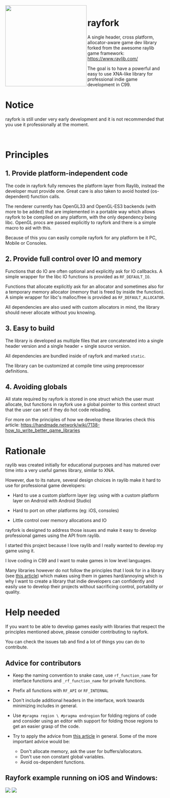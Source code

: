<img align="left" src="https://github.com/SasLuca/rayfork/blob/master/logo.jpg" width=256>

# rayfork
A single header, cross platform, allocator-aware game dev library forked from the awesome raylib game framework: https://www.raylib.com/

The goal is to have a powerful and easy to use XNA-like library for professional indie game development in C99.

# Notice
rayfork is still under very early development and it is not recommended that you use it professionally at the moment.

<br>

# Principles

## 1. Provide platform-independent code

The code in rayfork fully removes the platform layer from Raylib, instead the developer must provide one. Great care is also taken to avoid hosted (os-dependent) function calls.

The renderer currently has OpenGL33 and OpenGL-ES3 backends (with more to be added) that are implemented in a portable way which allows rayfork to be compiled on any platform, with the only dependency being libc. OpenGL procs are passed explicitly to rayfork and there is a simple macro to aid with this.

Because of this you can easily compile rayfork for any platform be it PC, Mobile or Consoles.

## 2. Provide full control over IO and memory

Functions that do IO are often optional and explicitly ask for IO callbacks. A simple wrapper for the libc IO functions is provided as `RF_DEFAULT_IO`.

Functions that allocate explicitly ask for an allocator and sometimes also for a temporary memory allocator (memory that is freed by inside the function). A simple wrapper for libc's malloc/free is provided as `RF_DEFAULT_ALLOCATOR`.

All dependencies are also used with custom allocators in mind, the library should never allocate without you knowing.

## 3. Easy to build

The library is developed as multiple files that are concatenated into a single header version and a single header + single source version.

All dependencies are bundled inside of rayfork and marked `static`.

The library can be customized at compile time using preprocessor definitions.

## 4. Avoiding globals

All state required by rayfork is stored in one struct which the user must allocate, but functions in rayfork use a global pointer to this context struct that the user can set if they do hot code reloading.

For more on the principles of how we develop these libraries check this article: https://handmade.network/wiki/7138-how_to_write_better_game_libraries 

# Rationale

raylib was created initially for educational purposes and has matured over time into a very useful games library, similar to XNA. 

However, due to its nature, several design choices in raylib make it hard to use for professional game developers: 

- Hard to use a custom platform layer (eg: using with a custom platform layer on Android with Android Studio)

- Hard to port on other platforms (eg: iOS, consoles)

- Little control over memory allocations and IO

rayfork is designed to address those issues and make it easy to develop professional games using the API from raylib.

I started this project because I love raylib and I really wanted to develop my game using it. 

I love coding in C99 and I want to make games in low level languages.

Many libraries however do not follow the principles that I look for in a library (see [this article](https://handmade.network/wiki/7138-how_to_write_better_game_libraries)) which makes using them in games hard/annoying which is why I want to create a library that indie developers can confidently and easily use to develop their projects without sacrificing control, portability or quality.

# Help needed

If you want to be able to develop games easily with libraries that respect the principles mentioned above, please consider contributing to rayfork.

You can check the issues tab and find a lot of things you can do to contribute.

## Advice for contributors
- Keep the naming convention to snake case, use `rf_function_name` for interface functions and `_rf_function_name` for private functions.

- Prefix all functions with `RF_API` or `RF_INTERNAL`

- Don't include additional headers in the interface, work towards minimizing includes in general.

- Use `#pragma region \ #pragma endregion` for folding regions of code and consider using an editor with support for folding those regions to get an easier grasp of the code.

- Try to apply the advice from [this article](https://handmade.network/wiki/7138-how_to_write_better_game_libraries) in general. 
Some of the more important advice would be:
  - Don't allocate memory, ask the user for buffers/allocators.
  - Don't use non constant global variables.
  - Avoid os-dependent functions.

## Rayfork example running on iOS and Windows:

![](https://i.gyazo.com/a61b1fa44732a4cfbf4e7e59a2c5f772.png)
![](https://i.gyazo.com/thumb/1000/95dd519e8c6d6733acdb70f746a169fc-png.jpg)